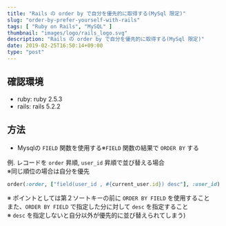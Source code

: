 ```yaml
---
title: "Rails の order by で自分を優先的に取得する(MySql 限定)"
slug: "order-by-prefer-yourself-with-rails"
tags: [ "Ruby on Rails", "MySQL" ]
thumbnail: "images/logo/rails_logo.svg"
description: "Rails の order by で自分を優先的に取得する(MySql 限定)"
date: 2019-02-25T16:50:14+09:00
type: "post"
---
```


## 確認環境

* ruby: ruby 2.5.3
* rails: rails 5.2.2

## 方法

* Mysqlの `FIELD` 関数を使用する※`FIELD` 関数の結果で `ORDER BY` する

例. レコードを `order` 昇順, `user_id` 昇順で並び替える場合  
※同じ順位の場合は自分を優先

```rb
order(:order, ["field(user_id , #{current_user.id}) desc"], :user_id)
```

※ ポイントとしては第２ソートキーの前に `ORDER BY FIELD` を使用すること  
また、`ORDER BY FIELD` で指定した分に対して `desc` を指定すること  
※ `desc` を指定しないと自分以外が優先的に並び替えられてしまう)
